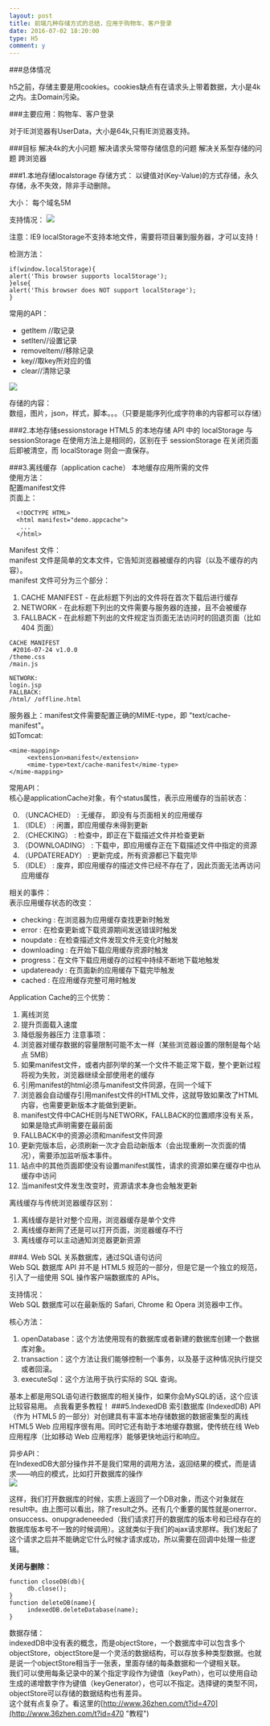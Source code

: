 ```yaml
---
layout: post
title: 前端几种存储方式的总结，应用于购物车、客户登录
date: 2016-07-02 18:20:00
type: H5
comment: y
---
```


###总体情况

h5之前，存储主要是用cookies。cookies缺点有在请求头上带着数据，大小是4k之内。主Domain污染。


###主要应用：购物车、客户登录

对于IE浏览器有UserData，大小是64k,只有IE浏览器支持。

###目标
解决4k的大小问题
解决请求头常带存储信息的问题
解决关系型存储的问题
跨浏览器

###1.本地存储localstorage
存储方式：
以键值对(Key-Value)的方式存储，永久存储，永不失效，除非手动删除。

大小：
每个域名5M

支持情况：
![](http://cdn.attach.w3cfuns.com/notes/pics/201607/26/085633a4fffcozqnofvzgf.png)

注意：IE9 localStorage不支持本地文件，需要将项目署到服务器，才可以支持！

检测方法：
```
if(window.localStorage){
alert('This browser supports localStorage');
}else{
alert('This browser does NOT support localStorage');
}
```

常用的API：
- getItem //取记录
- setIten//设置记录
- removeItem//移除记录
- key//取key所对应的值
- clear//清除记录


![](http://cdn.attach.w3cfuns.com/notes/pics/201607/26/085654fcyin101hy02nc02.png)

存储的内容：<br/>
数组，图片，json，样式，脚本。。。（只要是能序列化成字符串的内容都可以存储）

###2.本地存储sessionstorage
HTML5 的本地存储 API 中的 localStorage 与 sessionStorage 在使用方法上是相同的，区别在于 sessionStorage 在关闭页面后即被清空，而 localStorage 则会一直保存。

###3.离线缓存（application cache）
本地缓存应用所需的文件<br/>
使用方法：<br/>
配置manifest文件<br/>
页面上：
```
  <!DOCTYPE HTML>
  <html manifest="demo.appcache">
   ...
  </html>
```

Manifest 文件：<br/>
manifest 文件是简单的文本文件，它告知浏览器被缓存的内容（以及不缓存的内容）。<br/>
manifest 文件可分为三个部分：<br/>

1. CACHE MANIFEST - 在此标题下列出的文件将在首次下载后进行缓存
2. NETWORK - 在此标题下列出的文件需要与服务器的连接，且不会被缓存
3. FALLBACK - 在此标题下列出的文件规定当页面无法访问时的回退页面（比如 404 页面）

```
CACHE MANIFEST
 #2016-07-24 v1.0.0
/theme.css
/main.js

NETWORK:
login.jsp
FALLBACK:
/html/ /offline.html
```

服务器上：manifest文件需要配置正确的MIME-type，即 "text/cache-manifest"。<br/>
如Tomcat:
```
<mime-mapping>
     <extension>manifest</extension>
     <mime-type>text/cache-manifest</mime-type>
</mime-mapping>
```

常用API：<br/>
核心是applicationCache对象，有个status属性，表示应用缓存的当前状态：

0. （UNCACHED） :  无缓存， 即没有与页面相关的应用缓存
1. （IDLE） : 闲置，即应用缓存未得到更新
2.  （CHECKING） : 检查中，即正在下载描述文件并检查更新
3.  （DOWNLOADING） : 下载中，即应用缓存正在下载描述文件中指定的资源
4.  （UPDATEREADY） : 更新完成，所有资源都已下载完毕
5.  （IDLE） :  废弃，即应用缓存的描述文件已经不存在了，因此页面无法再访问应用缓存

相关的事件：<br/>
表示应用缓存状态的改变：<br/>

- checking : 在浏览器为应用缓存查找更新时触发
- error : 在检查更新或下载资源期间发送错误时触发
- noupdate : 在检查描述文件发现文件无变化时触发
- downloading : 在开始下载应用缓存资源时触发
- progress：在文件下载应用缓存的过程中持续不断地下载地触发
- updateready : 在页面新的应用缓存下载完毕触发
- cached : 在应用缓存完整可用时触发

Application Cache的三个优势：

1. 离线浏览
2. 提升页面载入速度
3. 降低服务器压力
注意事项：
1. 浏览器对缓存数据的容量限制可能不太一样（某些浏览器设置的限制是每个站点 5MB）
2. 如果manifest文件，或者内部列举的某一个文件不能正常下载，整个更新过程将视为失败，浏览器继续全部使用老的缓存
3. 引用manifest的html必须与manifest文件同源，在同一个域下
4. 浏览器会自动缓存引用manifest文件的HTML文件，这就导致如果改了HTML内容，也需要更新版本才能做到更新。
5. manifest文件中CACHE则与NETWORK，FALLBACK的位置顺序没有关系，如果是隐式声明需要在最前面
6. FALLBACK中的资源必须和manifest文件同源
7. 更新完版本后，必须刷新一次才会启动新版本（会出现重刷一次页面的情况），需要添加监听版本事件。
8. 站点中的其他页面即使没有设置manifest属性，请求的资源如果在缓存中也从缓存中访问
9. 当manifest文件发生改变时，资源请求本身也会触发更新


离线缓存与传统浏览器缓存区别：

1. 离线缓存是针对整个应用，浏览器缓存是单个文件
2. 离线缓存断网了还是可以打开页面，浏览器缓存不行
3. 离线缓存可以主动通知浏览器更新资源

###4. Web SQL
关系数据库，通过SQL语句访问<br/>
Web SQL 数据库 API 并不是 HTML5 规范的一部分，但是它是一个独立的规范，引入了一组使用 SQL 操作客户端数据库的 APIs。<br/>

支持情况：<br/>
Web SQL 数据库可以在最新版的 Safari, Chrome 和 Opera 浏览器中工作。<br/>

核心方法：

1. openDatabase：这个方法使用现有的数据库或者新建的数据库创建一个数据库对象。
2. transaction：这个方法让我们能够控制一个事务，以及基于这种情况执行提交或者回滚。
3. executeSql：这个方法用于执行实际的 SQL 查询。

基本上都是用SQL语句进行数据库的相关操作，如果你会MySQL的话，这个应该比较容易用。
点我看更多教程！
###5.IndexedDB
索引数据库 (IndexedDB) API（作为 HTML5 的一部分）对创建具有丰富本地存储数据的数据密集型的离线 HTML5 Web 应用程序很有用。同时它还有助于本地缓存数据，使传统在线 Web 应用程序（比如移动 Web 应用程序）能够更快地运行和响应。<br/>

异步API：<br/>
在IndexedDB大部分操作并不是我们常用的调用方法，返回结果的模式，而是请求——响应的模式，比如打开数据库的操作<br/>
![](http://cdn.attach.w3cfuns.com/notes/pics/201607/26/085654fcyin101hy02nc02.png)

这样，我们打开数据库的时候，实质上返回了一个DB对象，而这个对象就在result中。由上图可以看出，除了result之外。还有几个重要的属性就是onerror、onsuccess、onupgradeneeded（我们请求打开的数据库的版本号和已经存在的数据库版本号不一致的时候调用）。这就类似于我们的ajax请求那样。我们发起了这个请求之后并不能确定它什么时候才请求成功，所以需要在回调中处理一些逻辑。

**关闭与删除：**<br/>
```
function closeDB(db){
     db.close();
}
function deleteDB(name){
     indexedDB.deleteDatabase(name);
}
```

数据存储：<br/>
indexedDB中没有表的概念，而是objectStore，一个数据库中可以包含多个objectStore，objectStore是一个灵活的数据结构，可以存放多种类型数据。也就是说一个objectStore相当于一张表，里面存储的每条数据和一个键相关联。<br/>
我们可以使用每条记录中的某个指定字段作为键值（keyPath），也可以使用自动生成的递增数字作为键值（keyGenerator），也可以不指定。选择键的类型不同，objectStore可以存储的数据结构也有差异。　<br/>
这个就有点复杂了。看这里的[http://www.36zhen.com/t?id=470](http://www.36zhen.com/t?id=470 "教程")




